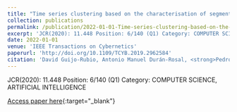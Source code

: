 ```yaml
---
title: "Time series clustering based on the characterisation of segment typologies"
collection: publications
permalink: /publication/2022-01-01-Time-series-clustering-based-on-the-characterisation-of-segment-typologies
excerpt: 'JCR(2020): 11.448 Position: 6/140 (Q1) Category: COMPUTER SCIENCE, ARTIFICIAL INTELLIGENCE'
date: 2022-01-01
venue: 'IEEE Transactions on Cybernetics'
paperurl: 'http://doi.org/10.1109/TCYB.2019.2962584'
citation: 'David Guijo-Rubio, Antonio Manuel Durán-Rosal, <strong>Pedro Antonio Gutiérrez</strong>, Alicia Troncoso, César Hervás-Martínez, &quot;Time series clustering based on the characterisation of segment typologies.&quot; IEEE Transactions on Cybernetics, Vol. 51(11), 2022, pp.5409--5422.'
---
```

JCR(2020): 11.448 Position: 6/140 (Q1) Category: COMPUTER SCIENCE, ARTIFICIAL INTELLIGENCE

[Access paper here](http://doi.org/10.1109/TCYB.2019.2962584){:target="_blank"}
